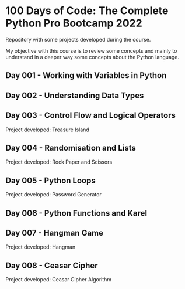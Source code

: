 # 100 Days of Code: The Complete Python Pro Bootcamp 2022

Repository with some projects developed during the course.

My objective with this course is to review some concepts and mainly to understand in a deeper way some concepts about the Python language.

## Day 001 - Working with Variables in Python

## Day 002 - Understanding Data Types

## Day 003 - Control Flow and Logical Operators

Project developed: Treasure Island

## Day 004 - Randomisation and Lists

Project developed: Rock Paper and Scissors

## Day 005 - Python Loops

Project developed: Password Generator

## Day 006 - Python Functions and Karel

## Day 007 - Hangman Game

Project developed: Hangman

## Day 008 - Ceasar Cipher

Project developed: Ceasar Cipher Algorithm
